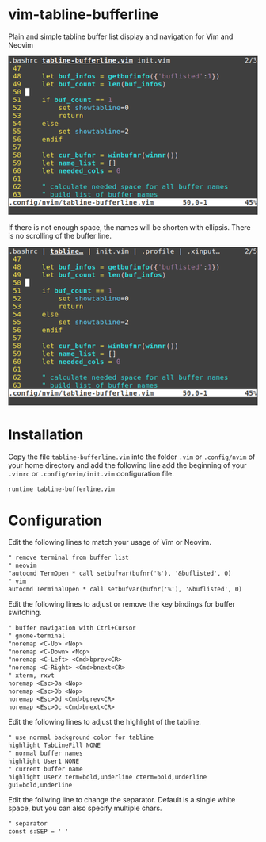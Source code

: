 # vim-tabline-bufferline
Plain and simple tabline buffer list display and navigation for Vim and Neovim

![Screenshot with default configuration](screenshot_default.png)

If there is not enough space, the names will be shorten with ellipsis. There is no scrolling of the buffer line.

![Screenshot with pipe separator and ellipsis](screenshot_separator_ellipsis.png)

# Installation
Copy the file `tabline-bufferline.vim` into the folder `.vim` or `.config/nvim` of your home directory and add the following line add the beginning of your `.vimrc` or `.config/nvim/init.vim` configuration file.

```vim
runtime tabline-bufferline.vim
```

# Configuration
Edit the following lines to match your usage of Vim or Neovim.

```vim
" remove terminal from buffer list
" neovim
"autocmd TermOpen * call setbufvar(bufnr('%'), '&buflisted', 0)
" vim
autocmd TerminalOpen * call setbufvar(bufnr('%'), '&buflisted', 0)
```

Edit the following lines to adjust or remove the key bindings for buffer switching.

```vim
" buffer navigation with Ctrl+Cursor
" gnome-terminal
"noremap <C-Up> <Nop>
"noremap <C-Down> <Nop>
"noremap <C-Left> <Cmd>bprev<CR>
"noremap <C-Right> <Cmd>bnext<CR>
" xterm, rxvt
noremap <Esc>Oa <Nop>
noremap <Esc>Ob <Nop>
noremap <Esc>Od <Cmd>bprev<CR>
noremap <Esc>Oc <Cmd>bnext<CR>
```

Edit the following lines to adjust the highlight of the tabline.

```vim
" use normal background color for tabline
highlight TabLineFill NONE
" normal buffer names
highlight User1 NONE
" current buffer name
highlight User2 term=bold,underline cterm=bold,underline gui=bold,underline
```

Edit the follwing line to change the separator. Default is a single white space, but you can also specify multiple chars.

```vim
" separator
const s:SEP = ' '
```
